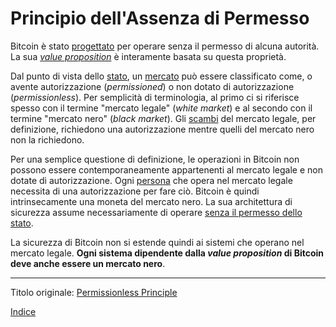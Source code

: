 # Principio dell'Assenza di Permesso



Bitcoin è stato [progettato](ch027-cryptodynamic-principles.md) per operare senza il permesso di alcuna autorità. La sua [_value proposition_](ch003-value-proposition.md) è interamente basata su questa proprietà.

Dal punto di vista dello [stato](ch101-glossary.md#), un [mercato](ch101-glossary.md#) può essere classificato come, o avente autorizzazione (_permissioned_) o non dotato di autorizzazione (_permissionless_). Per semplicità di terminologia, al primo ci si riferisce spesso con il termine "mercato legale" (_white market_) e al secondo con il termine "mercato nero" (_black market_). Gli [scambi](ch101-glossary.md#scambio) del mercato legale, per definizione, richiedono una autorizzazione mentre quelli del mercato nero non la richiedono.

Per una semplice questione di definizione, le operazioni in Bitcoin non possono essere contemporaneamente appartenenti al mercato legale e non dotate di autorizzazione. Ogni [persona](ch101-glossary.md#persona) che opera nel mercato legale necessita di una autorizzazione per fare ciò. Bitcoin è quindi intrinsecamente una moneta del mercato nero. La sua architettura di sicurezza assume necessariamente di operare [senza il permesso dello stato](ch014-other-means-principle.md).

La sicurezza di Bitcoin non si estende quindi ai sistemi che operano nel mercato legale. **Ogni sistema dipendente dalla _value proposition_ di Bitcoin deve anche essere un mercato nero**.

---------
Titolo originale: [Permissionless Principle](https://github.com/libbitcoin/libbitcoin-system/wiki/Permissionless-Principle)

[Indice](/README.md)

